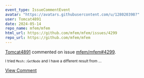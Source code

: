 ```yaml
---
event_type: IssueCommentEvent
avatar: "https://avatars.githubusercontent.com/u/128020398?"
user: Tomcat4891
date: 2024-05-14
repo_name: mfem/mfem
html_url: https://github.com/mfem/mfem/issues/4299
repo_url: https://github.com/mfem/mfem
---
```


<a href='https://github.com/Tomcat4891' target='_blank'>Tomcat4891</a> commented on issue <a href='https://github.com/mfem/mfem/issues/4299' target='_blank'>mfem/mfem#4299</a>.

<small>I tried `Mesh::GetNode` and I have a different result from ...</small>

<a href='https://github.com/mfem/mfem/issues/4299' target='_blank'>View Comment</a>